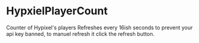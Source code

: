 # HypxielPlayerCount

Counter of Hypixel's players
Refreshes every 16ish seconds to prevent your api key banned, to manuel refresh it click the refresh button.
